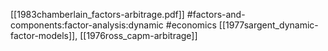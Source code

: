 [[1983chamberlain_factors-arbitrage.pdf]]
#factors-and-components:factor-analysis:dynamic #economics
[[1977sargent_dynamic-factor-models]], [[1976ross_capm-arbitrage]]


